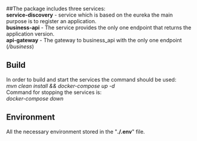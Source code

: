 ##The package includes three services:<br/> 
**service-discovery** - service which is based on 
the eureka the main purpose is to register an application.<br/> 
**business-api** - The service provides the only one endpoint that 
returns the application version.<br/>
**api-gateway** - The gateway to business_api with the only one endpoint (_/business_)<br/>
## Build
In order to build and start the services the command should be used:<br/>
_mvn clean install && docker-compose up -d_ <br/>
Command for stopping the services is:<br/>
_docker-compose down_ <br/>
## Environment
All the necessary environment stored in the "__./.env__" file.
